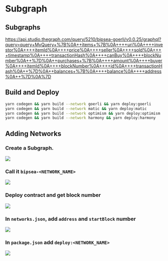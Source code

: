 # Subgraph

## Subgraphs

https://api.studio.thegraph.com/query/5210/bipsea-goerli/v0.0.25/graphql?query=query+MyQuery+%7B%0A++items+%7B%0A++++uri%0A++++investor%0A++++itemId%0A++++price%0A++++seller%0A++++sold%0A++++timestamp%0A++++transactionHash%0A++++canBuy%0A++++blockNumber%0A++%7D%0A++purchases+%7B%0A++++amount%0A++++buyer%0A++++itemId%0A++++blockNumber%0A++++id%0A++++transactionHash%0A++%7D%0A++balances+%7B%0A++++balance%0A++++address%0A++%7D%0A%7D

## Build and Deploy

```bash
yarn codegen && yarn build --network goerli && yarn deploy:goerli
yarn codegen && yarn build --network matic && yarn deploy:matic
yarn codegen && yarn build --network optimism && yarn deploy:optimism
yarn codegen && yarn build --network harmony && yarn deploy:harmony
```

## Adding Networks

### Create a Subgraph.

![](https://user-images.githubusercontent.com/19412160/184470320-43c0ce0c-3772-4f11-b47d-17b56c905a6c.png)

### Call it `bipsea-<NETWORK_NAME>`

![](https://user-images.githubusercontent.com/19412160/184470333-9fe683d8-8774-4db6-af37-31f6ab89b60d.png)

### Deploy contract and get block number

![](https://user-images.githubusercontent.com/19412160/184470286-ed796dea-c488-4c58-a873-f19280f1d526.png)

### In `networks.json`, add `address` and `startBlock` number

![](https://user-images.githubusercontent.com/19412160/184470382-d1fb070d-5f6a-4fc9-87f1-ad152e807cc1.png)

### In `package.json` add `deploy:<NETWORK_NAME>`

![](https://user-images.githubusercontent.com/19412160/184470435-e88c1c73-a634-4d4e-bc7c-33ebda351d4e.png)

